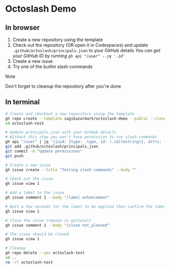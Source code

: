 # Octoslash Demo

## In browser

1. Create a new repository using the template
1. Check out the repository (OR open it in Codespaces) and update `.github/octoslash/principals.json` to your GitHub details
    _You can get your GitHub ID by running `gh api "/user" --jq '.id'`_
1. Create a new issue
1. Try one of the builtin slash commands

> [!NOTE]
> Don't forget to cleanup the repository after you're done

## In terminal

```bash
# Create and checkout a new repository using the template
gh repo create --template sagikazarmark/octoslash-demo --public --clone octoslash-test
cd octoslash-test

# Update principals.json with your GitHub details
# Without this step you won't have permission to run slash commands
gh api "/user" | jq '[{uid: {type: .type, id: (.id|tostring)}, attrs: {login: .login}, parents: [{type: "Role", id: "Collaborator"}]}]' > .github/octoslash/principals.json
git add .github/octoslash/principals.json
git commit -m "Update permissions"
git push

# Create a new issue
gh issue create --title "Testing slash commands" --body ""

# Check out the issue
gh issue view 1

# Add a label to the issue
gh issue comment 1 --body "/label enhancement"

# Wait a few seconds for the label to be applied then confirm the label was applied
gh issue view 1

# Close the issue (reason is optional)
gh issue comment 1 --body "/close not_planned"

# The issue should be closed
gh issue view 1

# Cleanup
gh repo delete --yes octoslash-test
cd ..
rm -rf octoslash-test
```

